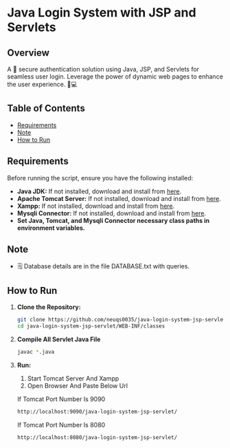 # Java Login System with JSP and Servlets

## Overview
A 🔐 secure authentication solution using Java, JSP, and Servlets for seamless user login. Leverage the power of dynamic web pages to enhance the user experience. 🚀💻 

## Table of Contents
- [Requirements](#requirements)
- [Note](#note)
- [How to Run](#how-to-run)

## Requirements

Before running the script, ensure you have the following installed:

- **Java JDK:** If not installed, download and install from [here](https://www.oracle.com/java/technologies/downloads/).
- **Apache Tomcat Server:** If not installed, download and install from [here](https://tomcat.apache.org/download-90.cgi).
- **Xampp:** If not installed, download and install from [here](https://www.apachefriends.org/download.html).
- **Mysqli Connector:** If not installed, download and install from [here](https://dev.mysql.com/downloads/connector/j/).
- **Set Java, Tomcat, and Mysqli Connector necessary class paths in environment variables.**

## Note

- 🗒️ Database details are in the file DATABASE.txt with queries.

## How to Run


1. **Clone the Repository:**
   ```bash
   git clone https://github.com/neuqs0035/java-login-system-jsp-servlet.git
   cd java-login-system-jsp-servlet/WEB-INF/classes
   ```
2. **Compile All Servlet Java File**
   ```bash
   javac *.java
   ```

3. **Run:**
   1. Start Tomcat Server And Xampp
   2. Open Browser And Paste Below Url
      
   If Tomcat Port Number Is 9090
   ```bash
   http://localhost:9090/java-login-system-jsp-servlet/
   ```
   
   If Tomcat Port Number Is 8080
    ```bash
   http://localhost:8080/java-login-system-jsp-servlet/
   ```
